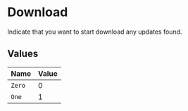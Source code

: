 # Download

Indicate that you want to start download any updates found.


## Values

| Name   | Value  |
| ------ | ------ |
| `Zero` | 0      |
| `One`  | 1      |
